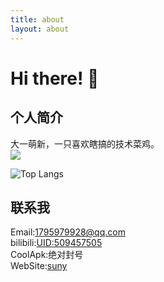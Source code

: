 ```yaml
---
title: about
layout: about
---
```


# Hi there! 👋 <br>

## 个人简介

大一萌新，一只喜欢瞎搞的技术菜鸡。<br>
![](https://github-readme-stats.vercel.app/api?username=sunynov)

![Top Langs](https://github-readme-stats.vercel.app/api/top-langs/?username=sunynov&layout=compact&theme=flag-india)


## 联系我

Email:1795979928@qq.com<br>
bilibili:[UID:509457505](https://space.bilibili.com/509457505)<br>
CoolApk:绝对封号<br>
WebSite:[suny](https://sunynov.top/)
<!--
**BobRocket/BobRocket** is a ✨ _special_ ✨ repository because its  (this file) appears on your GitHub profile.

Here are some ideas to get you started:

- 🔭 I’m currently working on ...
- 🌱 I’m currently learning ...
- 👯 I’m looking to collaborate on ...
- 🤔 I’m looking for help with ...
- 💬 Ask me about ...
- 📫 How to reach me: ...
- 😄 Pronouns: ...
- ⚡ Fun fact: ...
  -->